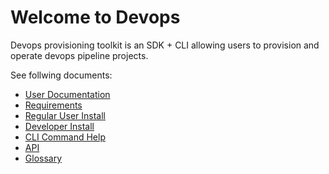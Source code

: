 # Welcome to Devops
Devops provisioning toolkit is an SDK + CLI allowing users to provision and operate devops pipeline projects.

See follwing documents:
* [User Documentation](docs/user_docs.md)
* [Requirements](docs/requirements.md)
* [Regular User Install](docs/user_install.md)
* [Developer Install](docs/dev_install.md)
* [CLI Command Help](docs/cli_command_help.md)
* [API](docs/api.md)
* [Glossary](docs/glossary.md)
